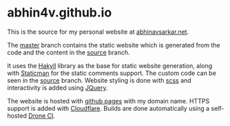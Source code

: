 # abhin4v.github.io

This is the source for my personal website at [abhinavsarkar.net](https://abhinavsarkar.net).

The [master](https://github.com/abhin4v/abhin4v.github.io/tree/master) branch contains the static website which is generated from the code and the content in the [source](https://github.com/abhin4v/abhin4v.github.io/tree/source) branch.

It uses the [Hakyll](https://jaspervdj.be/hakyll/) library as the base for static website generation, along with [Staticman](http://staticman.net/) for the static comments support. The custom code can be seen in the [source](https://github.com/abhin4v/abhin4v.github.io/tree/source) branch. Website styling is done with [scss](http://sass-lang.com) and interactivity is added using [JQuery](http://jquery.com).

The website is hosted with [github pages](https://pages.github.com/) with my domain name. HTTPS support is added with [Cloudflare](http://cloudflare.com/). Builds are done automatically using a self-hosted [Drone CI](https://drone.io/).
